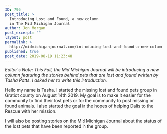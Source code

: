 ```yaml
---
ID: 796
post_title: >
  Introducing Lost and Found, a new column
  in The Mid Michigan Journal
author: Jon Morgan
post_excerpt: ""
layout: post
permalink: >
  http://midmichiganjournal.com/introducing-lost-and-found-a-new-column-in-the-mid-michigan-journal
published: true
post_date: 2019-08-19 11:23:48
---
```

<em>Editor's Note: This Fall, the Mid Michigan Journal will be introducing a new column featuring the stories behind pets that are lost and found written by Tasha Potts. I asked her to write this introduction.</em>

Hello my name is Tasha. I started the missing lost and found pets group in Gratiot county on August 14th 2019. My goal is to make it easier for the community to find their lost pets or for the community to post missing or found animals. I also started the goal in the hopes of helping Dalis to the Rescue with her mission.

I will also be posting stories on the Mid Michigan Journal about the status of the lost pets that have been reported in the group.